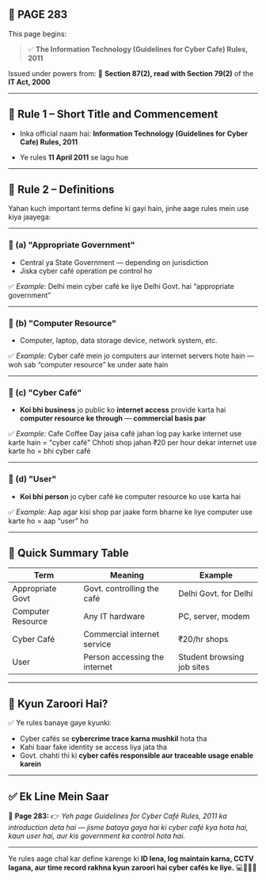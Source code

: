 ## 📄 **PAGE 283**

This page begins:

> ✅ **The Information Technology (Guidelines for Cyber Cafe) Rules, 2011**

Issued under powers from:
📜 **Section 87(2), read with Section 79(2)** of the **IT Act, 2000**

---

## 🔹 **Rule 1 – Short Title and Commencement**

* Inka official naam hai:
  **Information Technology (Guidelines for Cyber Cafe) Rules, 2011**

* Ye rules **11 April 2011** se lagu hue

---

## 🔹 **Rule 2 – Definitions**

Yahan kuch important terms define ki gayi hain, jinhe aage rules mein use kiya jaayega:

---

### 🔸 (a) "Appropriate Government"

* Central ya State Government — depending on jurisdiction
* Jiska cyber café operation pe control ho

✅ *Example:*
Delhi mein cyber café ke liye Delhi Govt. hai “appropriate government”

---

### 🔸 (b) "Computer Resource"

* Computer, laptop, data storage device, network system, etc.

✅ *Example:*
Cyber café mein jo computers aur internet servers hote hain — woh sab “computer resource” ke under aate hain

---

### 🔸 (c) "Cyber Café"

* **Koi bhi business** jo public ko **internet access** provide karta hai **computer resource ke through** — **commercial basis par**

✅ *Example:*
Cafe Coffee Day jaisa café jahan log pay karke internet use karte hain = "cyber café"
Chhoti shop jahan ₹20 per hour dekar internet use karte ho = bhi cyber café

---

### 🔸 (d) "User"

* **Koi bhi person** jo cyber café ke computer resource ko use karta hai

✅ *Example:*
Aap agar kisi shop par jaake form bharne ke liye computer use karte ho = aap “user” ho

---

## 🧩 **Quick Summary Table**

| Term              | Meaning                       | Example                    |
| ----------------- | ----------------------------- | -------------------------- |
| Appropriate Govt  | Govt. controlling the café    | Delhi Govt. for Delhi      |
| Computer Resource | Any IT hardware               | PC, server, modem          |
| Cyber Café        | Commercial internet service   | ₹20/hr shops               |
| User              | Person accessing the internet | Student browsing job sites |

---

## 🔹 **Kyun Zaroori Hai?**

✅ Ye rules banaye gaye kyunki:

* Cyber cafés se **cybercrime trace karna mushkil** hota tha
* Kahi baar fake identity se access liya jata tha
* Govt. chahti thi ki **cyber cafés responsible aur traceable usage enable karein**

---

## ✅ **Ek Line Mein Saar**

📌 **Page 283:**
👉 *Yeh page Guidelines for Cyber Café Rules, 2011 ka introduction deta hai — jisme bataya gaya hai ki cyber café kya hota hai, kaun user hai, aur kis government ka control hota hai.*

---

Ye rules aage chal kar define karenge ki **ID lena, log maintain karna, CCTV lagana, aur time record rakhna kyun zaroori hai cyber cafés ke liye.** 💻📜🕵️‍♂️
